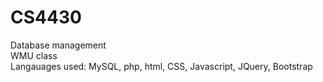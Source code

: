 # CS4430
Database management<br/>
WMU class<br/>
Langauages used: MySQL, php, html, CSS, Javascript, JQuery, Bootstrap<br/>
